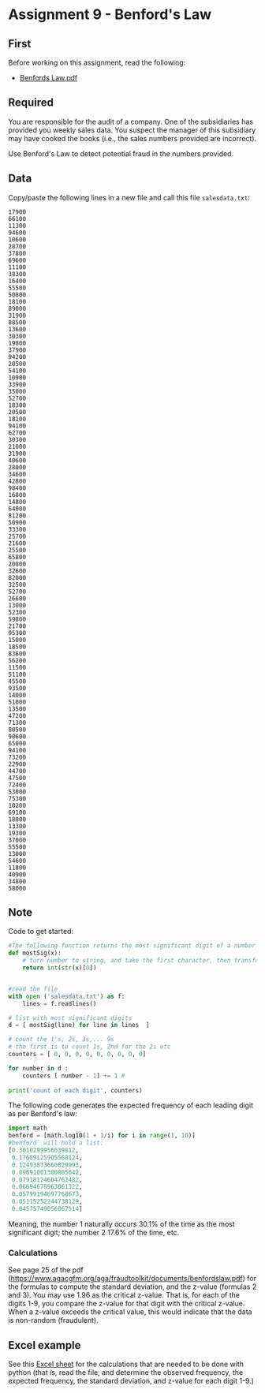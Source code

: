 # Assignment 9 - Benford's Law


## First

Before working on this assignment, read the following:

- [Benfords Law.pdf](https://www.agacgfm.org/aga/fraudtoolkit/documents/benfordslaw.pdf)

## Required

You are responsible for the audit of a company. One of the subsidiaries has provided you weekly sales data. You suspect the manager of this subsidiary may have cooked the books (i.e., the sales numbers provided are incorrect).

Use Benford's Law to detect potential fraud in the numbers provided.

## Data

Copy/paste the following lines in a new file and call this file `salesdata.txt`:

```
17900
66100
11300
94600
10600
28700
37800
69600
11100
38300
16400
55500
50800
18100
89000
31900
88500
13600
30300
19800
37900
94200
20500
54100
10900
33900
35000
52700
18300
20500
18100
94100
62700
30300
21000
31900
40600
28000
34600
42800
98400
16800
14800
64000
81200
50900
33300
25700
21600
25500
65800
20800
32600
82000
32500
52700
26600
13000
52300
59800
21700
95300
15000
18500
83600
56200
11500
51100
45500
93500
14000
51000
13500
47200
71300
80500
90600
65000
94100
73200
22900
44700
47500
72400
53000
75300
10200
69100
18800
13300
19300
37000
55500
13000
54600
11800
40900
34800
58000
```

## Note

Code to get started:

```python
#The following function returns the most significant digit of a number
def mostSig(x):
	# turn number to string, and take the first character, then transform back to integer
	return int(str(x)[0]) 


#read the file
with open ('salesdata.txt') as f:
    lines = f.readlines()

# list with most significant digits
d = [ mostSig(line) for line in lines  ]

# count the 1's, 2s, 3s,... 9s
# the first is to count 1s, 2nd for the 2s etc
counters = [ 0, 0, 0, 0, 0, 0, 0, 0, 0]

for number in d :
    counters [ number - 1] += 1 # 
    
print('count of each digit', counters)
```

The following code generates the expected frequency of each leading digit as per Benford's law:

```python
import math
benford = [math.log10(1 + 1/i) for i in range(1, 10)]
#benford` will hold a list:
[0.3010299956639812,
 0.17609125905568124,
 0.12493873660829993,
 0.09691001300805642,
 0.07918124604762482,
 0.06694678963061322,
 0.05799194697768673,
 0.05115252244738129,
 0.04575749056067514]
```

Meaning, the number 1 naturally occurs 30.1% of the time as the most significant digit; the number 2 17.6% of the time, etc.

### Calculations

See page 25 of the pdf (https://www.agacgfm.org/aga/fraudtoolkit/documents/benfordslaw.pdf) for the formulas to compute the standard deviation, and the z-value (formulas 2 and 3).
You may use 1.96 as the critical z-value. That is, for each of the digits 1-9, you compare the z-value for that digit with the critical z-value. When a z-value exceeds the critical value, this would indicate that the data is non-random (fraudulent).

## Excel example

See this [Excel sheet](assignment_9_benford.xlsx) for the calculations that are needed to be done with python (that is, read the file, and determine the observed frequency, the expected frequency, the standard deviation, and z-value for each digit 1-9.)